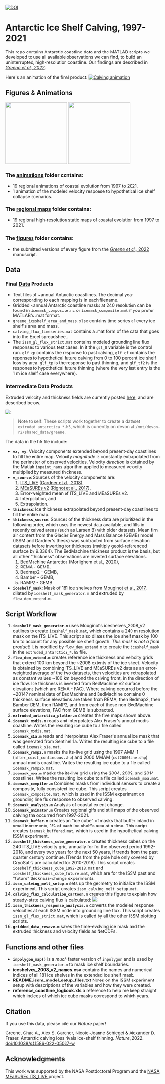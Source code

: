 [![DOI](https://zenodo.org/badge/DOI/10.5281/zenodo.5903643.svg)](https://doi.org/10.5281/zenodo.5903643)

# Antarctic Ice Shelf Calving, 1997-2021
This repo contains Antarctic coastline data and the MATLAB scripts we developed to use all available observations we can find, to build an uninterrupted, high-resolution coastline. Our findings are described in *[Greene et al., 2022](https://doi.org/10.1038/s41586-022-05037-w)*.

Here's an animation of the final product: 
[![Calving animation](figures/screenshot.png)](https://youtu.be/mxrcZXS49Sw "Antarctic Ice Shelf Calving, 1997-2021")

## Figures & Animations
<img src="figures/coastal_change_maps.jpg" height="200"></img> <img src="figures/coastal_change_maps_part2.jpg" height="200"></img>

### The [animations](animations) folder contains: 
* 19 regional animations of coastal evolution from 1997 to 2021. 
* 1 animation of the modeled velocity response to hypothetical ice shelf collapse scenarios. 

### The [regional maps](figures/iceshelf_change_regional_maps) folder contains: 
* 19 regional high-resolution static maps of coastal evolution from 1997 to 2021.

### The [figures](figures) folder contains: 
* the submitted versions of every figure from the [*Greene et al.,* 2022](https://doi.org/10.1038/s41586-022-05037-w) manuscript.

## Data 
### Final [Data](data) Products
* Text files of ~annual Antarctic coastlines. The decimal year corresponding to each mapping is in each filename. 
* Gridded ~annual Antarctic coastline masks at 240 resolution can be found in `icemask_composite.nc` or `icemask_composite.mat` if you prefer MATLAB's .mat format. 
* `greene_iceshelf_area_and_mass.xlsx` contains time series of every ice shelf's area and mass. 
* `calving_flux_timeseries.mat` contains a .mat form of the data that goes into the Excel spreadsheet. 
* The `issm_gl_flux_strict.mat` contains modeled grounding line flux responses to various test cases. In it the `glf_0` variable is the control run. `glf_cp` contains the response to past calving, `glf_cf` contains the reponses to hypothetical future calving from 0 to 100 percent ice shelf loss by area. `glf_tp` is the response to past thinning, and `glf_tf2` is the respones to hypothetical future thinning (where the very last entry is the 1 m ice shelf case everywhere). 

### Intermediate Data Products
Extruded velocity and thickness fields are currently posted [here](http://chadagreene.com/data/antarctica_icemasks_extruded_velocity_and_thickness.nc), and are described below.

![](figures/extruded_velocity_thickness_and_masks.jpg)

> Note to self: These scripts work together to create a dataset `extruded_antarctica_*.h5`, which is currently on devon at `/mnt/devon-r2/shared_data/greene`.

The data in the h5 file include: 

* **`vx, vy`**: Velocity components extended beyond present-day coastlines to fill the entire map. Velocity _magnitude_ is constantly extrapolated from the perimeter of observed velocities. Velocity _direction_ is obtained by the Matlab `inpaint_nans` algorithm applied to measured velocity multiplied by measured thickness. 
* **`v_source`**: Sources of the velocity components are:
	1. [ITS\_LIVE](https://nsidc.org/apps/itslive/) ([Gardner et al., 2018](https://doi.org/10.5194/tc-12-521-2018)), 
	2. [MEaSUREs v2](https://nsidc.org/data/NSIDC-0484/versions/2) ([Rignot et al., 2017](https://doi.org/10.5067/D7GK8F5J8M8R)), 
	3. Error-weighted mean of ITS\_LIVE and MEaSUREs v2. 
	4. Interpolation, and
	5. Extrapolation. 
* **`thickness`**: Ice thickness extrapolated beyond present-day coastlines to fill the entire map. 
* **`thickness_source`**: Sources of the thickness data are prioritized in the following order, which uses the newest data available, and fills in recently calved areas (such as Larsen B) with older datasets. Mean firn air content from the Glacier Energy and Mass Balance (GEMB) model (ISSM and Gardner's thesis) was subtracted from surface elevation datasets before inverting for thickness (multiply geoid-referenced surface by 9.3364). The BedMachine thickness product is the basis, but all other "thickness" observations are inverted surface elevations. 
	1. BedMachine Antarctica (Morlighem et al., 2020), 
	2. REMA - GEMB, 
	3. Bedmap2 - GEMB, 
	4. Bamber - GEMB, 
	5. RAMP2 - GEMB
* **`iceshelf_mask`**: Mask of 181 ice shelves from [Mouginot et al., 2017](https://doi.org/10.5067/AXE4121732AD), dilated by `iceshelf_mask_generator.m` and extruded by `flow_dem_extend.m`. 

## Script Workflow 
1. **`iceshelf_mask_generator.m`** uses Mouginot's iceshelves\_2008\_v2 outlines to create `iceshelf_mask.mat`, which contains a 240 m resolution mask on the ITS\_LIVE. This script also dilates the ice shelf mask by 100 km to account for any possible ice shelf growth. *This mask is not a final product!* It is modified by `flow_dem_extend.m` to create the `iceshelf_mask` in the `extruded_antarctica_*.h5` file. 
2. **`flow_dem_extend.m`** creates reference ice thickness and velocity grids that extend 100 km beyond the ~2008 extents of the ice sheet. Velocity is obtained by combining ITS\_LIVE and MEaSUREs v2 data as an error-weighted average of the two datasets, then velocities are extrapolated as constant values ~100 km beyond the calving front, in the direction of ice flow. Ice thickness is inverted from BedMachine v2 surface elevations (which are REMA - FAC). Where calving occurred before the ~2014? nominal date of BedMachine and BedMachine contains 0 thickness, surface elevations are taken from REMA, then Bedmap2, then Bamber DEM, then RAMP2, and from each of these non-BedMachine surface elevations, FAC from GEMB is subtracted.  
3. **`extruded_antarctica_plotter.m`** creates the five maps shown above. 
4. **`icemask_modis.m`** reads and interpolates Alex Fraser's annual modis coastline. Writes the resulting ice cube to a file called `icemask_modis.mat`. 
5. **`icemask_s1a.m`** reads and interpolates Alex Fraser's annual ice mask that was generated from Sentinel 1a. Writes the resulting ice cube to a file called `icemask_s1a.mat`. 
6. **`icemask_ramp2.m`** masks the its-live grid using the 1997 AMM-1 (`after_coast_continuous.shp`) and 2000 MMAM (`cst2000line.shp`) annual modis coastline. Writes the resulting ice cube to a file called `icemask_ramp2b.mat`. 
7. **`icemask_moa.m`** masks the its-live grid using the 2004, 2009, and 2014 coastlines. Writes the resulting ice cube to a file called `icemask_moa.mat`.
8. **`icemask_compiler.m`** Combines masks from individual sensors to create a composite, fully consistent ice cube. This script creates `icemask_composite.mat`, which is used in the ISSM experiment on grounding line flux response to observed calving. 
9. **`icemask_analysis.m`** Analysis of coastal extent change.
10. **`icemask_animator.m`** Creates regional gifs and still maps of the observed calving tha occurred from 1997-2021.  
11. **`icemask_buffer.m`** creates an "ice cube" of masks that buffer inland in small increments, 1% of each ice shelf's area at a time. This script creates `icemask_buffered.mat`, which is used in the hypothetical calving ISSM experiment. 
12. **`iceshelf_thickness_cube_generator.m`** creates thickness cubes on the 240 ITS_LIVE velocity grid, annually for for the observed period 1992-2018, and every two years for the next 50 years, if trends from the past quarter century continue. (Trends from the pole hole only covered by CryoSat-2 are calculated for 2010-2018). This script creates `iceshelf_thickness_cube_1992-2018.mat` and `iceshelf_thickness_cube_future.mat`, which are for the ISSM past and "future" thickness-change experiments.  
13. **`issm_calving_melt_setup.m`** sets up the geometry to initialize the ISSM experiment. This script creates `issm_calving_melt_setup.mat`. 
14. **`calving_flux_calculation_cartoon.m`** creates this figure to explain how steady-state calving flux is calculated:  ![](figures/calving_flux_calculation_cartoon.png)
15. **`issm_thickness_response_analysis.m`** converts the modeled response velocities at each ISSM node into grounding line flux. This script creates `issm_gl_flux_strict.mat`, which is called by all the other ISSM plotting scripts.  
16. **`gridded_data_resave.m`** saves the time-evolving ice mask and the extruded thickness and velocity fields as NetCDFs. 

## Functions and other files 
* **`inpolygon_map()`** is a _much_ faster version of `inpolygon` and is used by `iceshelf_mask_generator.m` to mask ice shelf boundaries. 
* **iceshelves\_2008\_v2\_names.csv** contains the names and numerical indices of all 181 ice shelves in the extended ice shelf mask. 
* **README\_issm\_model\_setup\_files.txt** Notes on the ISSM experiment setup with descriptions of the variables and how they were created. 
* **reference\_coastline\_logbook.xls** a reference to help me keep straight which indices of which ice cube masks correspond to which years. 

## Citation 
If you use this data, please cite our *Nature* paper! 

Greene, Chad A., Alex S. Gardner, Nicole-Jeanne Schlegel & Alexander D. Fraser. Antarctic calving loss rivals ice-shelf thinning. *Nature*, 2022. [doi:10.1038/s41586-022-05037-w](https://doi.org/10.1038/s41586-022-05037-w)

## Acknowledgments 
This work was supported by the NASA Postdoctoral Program and the [NASA MEaSUREs ITS\_LIVE ](https://its-live.jpl.nasa.gov/)project.